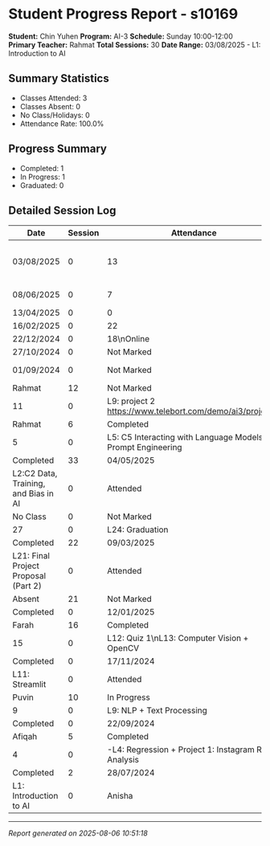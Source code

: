 # Student Progress Report - s10169
**Student:** Chin Yuhen
**Program:** AI-3
**Schedule:** Sunday 10:00-12:00
**Primary Teacher:** Rahmat
**Total Sessions:** 30
**Date Range:** 03/08/2025 - L1: Introduction to AI

## Summary Statistics
- Classes Attended: 3
- Classes Absent: 0
- No Class/Holidays: 0
- Attendance Rate: 100.0%

## Progress Summary
- Completed: 1
- In Progress: 1
- Graduated: 0

## Detailed Session Log
| Date | Session | Attendance | Teacher | Progress | Lesson |
|------|---------|------------|---------|----------|--------|
| 03/08/2025 | 0 | 13 | Rahmat | L6: Project 1 https://www.telebort.com/demo/ai3/project/1 https://forms.gle/RWJuGk7WwuJnEd6R6  https://forms.gle/6mspzn6P3e6WJLJm9 | 27/07/2025 |
| 08/06/2025 | 0 | 7 | Rahmat | L7:C7 Advanced Prompt Strategies & Retrieval Techniques | 01/06/2025 |
| 13/04/2025 | 0 | 0 | Rahmat | Teacher Parent Day | 06/04/2025 |
| 16/02/2025 | 0 | 22 | Rahmat | Not Started | 09/02/2025 |
| 22/12/2024 | 0 | 18\nOnline | Rahmat | L15: Face Detection with Haar Cascades | 15/12/2024 |
| 27/10/2024 | 0 | Not Marked | Rahmat | L10: Chatbot | 20/10/2024 |
| 01/09/2024 | 0 | Not Marked | Rahmat | L6: Project 2 - Titanic Survivors Classification | 25/08/2024 |
| Rahmat | 12 | Not Marked | Rahmat | 13/07/2025 | Rahmat |
| 11 | 0 | L9: project 2 https://www.telebort.com/demo/ai3/project/2 | Rahmat | Rahmat | 10 |
| Rahmat | 6 | Completed | Rahmat | 18/05/2025 | Rahmat |
| 5 | 0 | L5: C5 Interacting with Language Models & Prompt Engineering | Rahmat | Fatin | 4 |
| Completed | 33 | 04/05/2025 | Rahmat | 2 | Completed |
| L2:C2 Data, Training, and Bias in AI | 0 | Attended | Rahmat | In Progress | L1:  |
| No Class | 0 | Not Marked | Rahmat | 23/03/2025 | No Class |
| 27 | 0 | L24: Graduation | Rahmat | Puvin | 26 |
| Completed | 22 | 09/03/2025 | Rahmat | 24 | Completed |
| L21: Final Project Proposal (Part 2) | 0 | Attended | Puvin | Completed | L20: Final Project Proposal (Part 1) |
| Absent | 21 | Not Marked | Rahmat | 26/01/2025 | Puvin |
| Completed | 0 | 12/01/2025 | Rahmat | Not Started | In Progress |
| Farah | 16 | Completed | Rahmat | 01/12/2024 | Farah |
| 15 | 0 | L12: Quiz 1\nL13: Computer Vision + OpenCV | Rahmat | Farah | 14 |
| Completed | 0 | 17/11/2024 | Rahmat | 12 | Completed |
| L11: Streamlit | 0 | Attended | Puvin | Not Started |  |
| Puvin | 10 | In Progress | Rahmat | 06/10/2024 | Puvin |
| 9 | 0 | L9: NLP + Text Processing | Rahmat | Puvin | 8 |
| Completed | 0 | 22/09/2024 | Rahmat | Not Started |  |
| Afiqah | 5 | Completed | Rahmat | 11/08/2024 | Yong Sheng |
| 4 | 0 | -L4: Regression + Project 1: Instagram Reach Analysis | Rahmat | Anisha | 3 |
| Completed | 2 | 28/07/2024 | Rahmat | 1 | Completed |
| L1: Introduction to AI | 0 | Anisha | Rahmat | Not Started |  |

---
*Report generated on 2025-08-06 10:51:18*